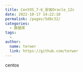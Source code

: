 ```yaml
---
title: CentOS_7-6_安装Oracle_12c
date: 2022-10-17 14:22:18
permalink: /pages/5d8c32/
categories:
  - 数据库
tags:
  - 
author: 
  name: terwer
  link: https://github.com/terwer
---
```


centos